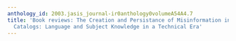 ```yaml
---
anthology_id: 2003.jasis_journal-ir0anthology0volumeA54A4.7
title: 'Book reviews: The Creation and Persistance of Misinformation in Shared Library
  Catalogs: Language and Subject Knowledge in a Technical Era'
---
```

